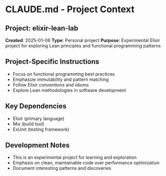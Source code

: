 # CLAUDE.md - Project Context

## Project: elixir-lean-lab
**Created**: 2025-01-06
**Type**: Personal project
**Purpose**: Experimental Elixir project for exploring Lean principles and functional programming patterns

## Project-Specific Instructions

- Focus on functional programming best practices
- Emphasize immutability and pattern matching
- Follow Elixir conventions and idioms
- Explore Lean methodologies in software development

## Key Dependencies

- Elixir (primary language)
- Mix (build tool)
- ExUnit (testing framework)

## Development Notes

- This is an experimental project for learning and exploration
- Emphasis on clean, maintainable code over performance optimization
- Document interesting patterns and discoveries